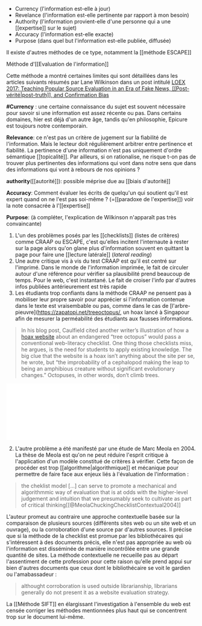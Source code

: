 - Currency (l'information est-elle à jour)
- Revelance (l'information est-elle pertinente par rapport à mon besoin)
- Authority (l'information provient-elle d'une personne qui a une [[expertise]] sur le sujet)
- Accuracy (l'information est-elle exacte)
- Purpose (dans quel but l'information est-elle publiée, diffusée)

Il existe d'autres méthodes de ce type, notamment la [[méthode ESCAPE]]

Méthode d'[[Evaluation de l'information]]

Cette méthode a montré certaines limites qui sont détaillées dans les articles suivants résumés par Lane Wilkinson dans un post intitulé [LOEX 2017: Teaching Popular Source Evaluation in an Era of Fake News, [[Post-vérité|post-truth]], and Confirmation Bias](https://senseandreference.wordpress.com/2017/06/02/loex2017/)

**#Currency** : une certaine connaissance du sujet est souvent nécessaire pour savoir si une information est assez récente ou pas. Dans certains domaines, hier est déjà d'un autre âge, tandis qu'en philosophie, Epicure est toujours notre contemporain.

**Relevance**: ce n'est pas un critère de jugement sur la fiabilité de l'information. Mais le lecteur doit régulièrement arbitrer entre pertinence et fiabilité. La pertinence d'une information n'est pas uniquement d'ordre sémantique [[topicalité]]. Par ailleurs, si on rationalise, ne risque t-on pas de trouver plus pertinentes des informations qui vont dans notre sens que dans des informations qui vont à rebours de nos opinions ? 

**authority**([[autorité]]): possible méprise due au [[biais d'autorité]]

**Accuracy**: Comment évaluer les écrits de quelqu'un qui soutient qu'il est expert quand on ne l'est pas soi-même ? (=[[paradoxe de l'expertise]]) voir la note consacrée à l'[[expertise]]

**Purpose**: (à compléter, l'explication de Wilkinson n'apparaît pas très convaincante)

1. L'un des problèmes posés par les [[checklists]] (listes de critères) comme CRAAP ou ESCAPE, c'est qu'elles incitent l'internaute à rester sur la page alors qu'on glane plus d'information souvent en quittant la page pour faire une [[lecture latérale]] (*lateral reading*)
2. Une autre critique vis à vis du test CRAAP est qu'il est centré sur l'imprimé. Dans le monde de l'information imprimée, le fait de circuler autour d'une référence pour vérifier sa plausibilité prend beaucoup de temps. Pour le web, c'est instantané. Le fait de croiser l'info par d'autres infos publiées antérieurement est très rapide
3. Les étudiants trop confiants dans la méthode CRAAP ne pensent pas à mobiliser leur propre savoir pour apprécier si l'information contenue dans le texte est vraisembable ou pas, comme dans le cas de [l'arbre-pieuvre](https://zapatopi.net/treeoctopus/, un hoax lancé à Singapour afin de mesurer la perméabilité des étudiants aux fausses informations. 

>    In his blog post, Caulfield cited another writer’s illustration of how a [hoax website](https://zapatopi.net/treeoctopus/) about an endangered “tree octopus” would pass a conventional web-literacy checklist. One thing those checklists miss, he argues, is the need for students to apply existing knowledge. The big clue that the website is a hoax isn’t anything about the site per se, he wrote, but “the improbability of a cephalopod making the leap to being an amphibious creature without significant evolutionary changes.” Octopuses, in other words, don’t climb trees.

![Minsinformation Online](misinformation_online.pdf)

2. L'autre problème a été manifesté par une étude de Marc Meola en 2004. La thèse de Meola est qu'on ne peut réduire l'esprit critique à l'application d'un modèle constitué de critères à vérifier. Cette façon de procéder est trop [[algorithme|algorithmique]] et mécanique pour permettre de faire face aux enjeux liés à l'évaluation de l'information : 

> the cheklist model  [...] can serve to promote a mechanical and algorithmmic way of evaluation that is at odds with the higher-level judgement and intuition that we presumably seek to cultivate as part of critical thinking[[@MeolaChuckingChecklistContextual2004]]

L'auteur promeut au contraire une approche contextuelle basée sur la comparaison de plusieurs sources (différents sites web ou un site web et un ouvrage), ou la corroboration d'une source par d'autres sources. Il précise que si la méthode de la checklist est promue par les bibliothécaires qui s'intéressent à des documents précis, elle n'est pas appropriée au web où l'information est disséminée de manière incontrôlée entre une grande quantité de sites. La méthode contextuelle ne recueille pas au départ l'assentiment de cette profession pour cette raison qu'elle prend appui sur bien d'autres documents que ceux dont le bibliothécaire se voit le gardien ou l'amabassadeur : 

> althought corroboration is used outside librarianship, librarians generally do not present it as a website evaluation strategy. 

La [[Méthode SIFT]] en élargissant l'investigation à l'ensemble du web est censée corriger les méthodes mentionnées plus haut qui se concentrent trop sur le document lui-même.











